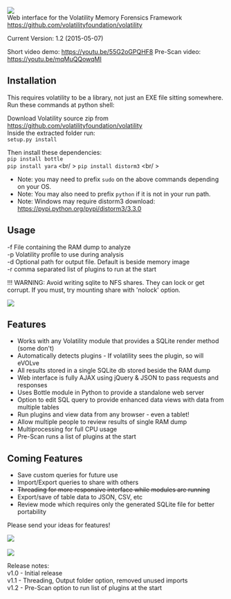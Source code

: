 <img src="https://github.com/JamesHabben/evolve/blob/master/images/evolve-logo-github.png" /> <br />
Web interface for the Volatility Memory Forensics Framework
https://github.com/volatilityfoundation/volatility

Current Version: 1.2 (2015-05-07)

Short video demo:
https://youtu.be/55G2oGPQHF8
Pre-Scan video:
https://youtu.be/mqMuQQowqMI

## Installation
This requires volatility to be a library, not just an EXE file sitting somewhere. Run these commands at python shell:

Download Volatility source zip from https://github.com/volatilityfoundation/volatility<br />
Inside the extracted folder run: <br />
`setup.py install`<br />

Then install these dependencies: <br />
`pip install bottle` <br />
`pip install yara` <br/ >
`pip install distorm3` <br/ >
* Note: you may need to prefix `sudo` on the above commands depending on your OS.
* Note: You may also need to prefix `python` if it is not in your run path.
* Note: Windows may require distorm3 download: https://pypi.python.org/pypi/distorm3/3.3.0


## Usage
-f File containing the RAM dump to analyze <br />
-p Volatility profile to use during analysis <br />
-d Optional path for output file. Default is beside memory image <br />
-r comma separated list of plugins to run at the start<br />

!!! WARNING: Avoid writing sqlite to NFS shares. They can lock or get corrupt. If you must, try mounting share with 'nolock' option.

<img src="https://github.com/JamesHabben/evolve/blob/master/images/evolve-cmd.png" />

## Features
- Works with any Volatility module that provides a SQLite render method (some don't)
- Automatically detects plugins - If volatility sees the plugin, so will eVOLve
- All results stored in a single SQLite db stored beside the RAM dump
- Web interface is fully AJAX using jQuery & JSON to pass requests and responses
- Uses Bottle module in Python to provide a standalone web server
- Option to edit SQL query to provide enhanced data views with data from multiple tables
- Run plugins and view data from any browser - even a tablet!
- Allow multiple people to review results of single RAM dump
- Multiprocessing for full CPU usage
- Pre-Scan runs a list of plugins at the start

## Coming Features
- Save custom queries for future use
- Import/Export queries to share with others
- ~~Threading for more responsive interface while modules are running~~
- Export/save of table data to JSON, CSV, etc
- Review mode which requires only the generated SQLite file for better portability

Please send your ideas for features!

<img src="https://github.com/JamesHabben/evolve/blob/master/images/evolve-connections.png" />
<br /><br />
<img src="https://github.com/JamesHabben/evolve/blob/master/images/evolve-wsock32.png" />

Release notes:<br />
v1.0 - Initial release <br />
v1.1 - Threading, Output folder option, removed unused imports<br />
v1.2 - Pre-Scan option to run list of plugins at the start<br />
